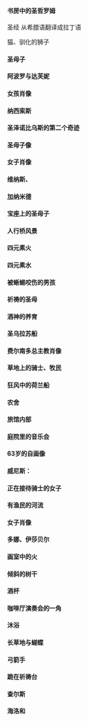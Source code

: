 #### 书房中的圣哲罗姆

圣经 从希腊语翻译成拉丁语

猫、驯化的狮子

#### 圣母子

#### 阿波罗与达芙妮

#### 女孩肖像

#### 纳西索斯

#### 圣泽诺比乌斯的第二个奇迹

#### 圣母子像

#### 女子肖像

#### 维纳斯、

#### 加纳米德

#### 宝座上的圣母子

#### 人行桥风景

#### 四元素火

#### 四元素水

#### 被蜥蜴咬伤的男孩

#### 祈祷的圣母

#### 酒神的养育

#### 圣乌拉苏船

#### 费尔南多总主教肖像

#### 草地上的骑士、牧民

#### 狂风中的荷兰船

#### 农舍

#### 旅馆内部

#### 庭院里的音乐会

#### 63岁的自画像

#### 威尼斯：

#### 正在接待骑士的女子

#### 有渔民的河流

#### 女子肖像

#### 多娜、伊莎贝尔

#### 画室中的火

#### 倾斜的树干

#### 酒杯

#### 咖啡厅演奏会的一角

#### 沐浴

#### 长草地与蝴蝶

#### 弓箭手

#### 跪在祈祷台

#### 查尔斯

#### 海洛和